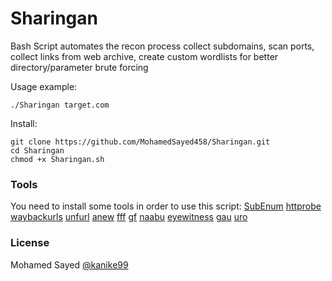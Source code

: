 # Sharingan
Bash Script automates the recon process 
collect subdomains, scan ports, collect links from web archive, create custom wordlists for better directory/parameter brute forcing


Usage example:
```
./Sharingan target.com
```

Install:

```
git clone https://github.com/MohamedSayed458/Sharingan.git
cd Sharingan
chmod +x Sharingan.sh
```


### Tools
You need to install some tools in order to use this script:
[SubEnum](https://github.com/bing0o/SubEnum)
[httprobe](https://github.com/tomnomnom/httprobe)
[waybackurls](https://github.com/tomnomnom/waybackurls)
[unfurl](https://github.com/tomnomnom/unfurl)
[anew](https://github.com/tomnomnom/anew)
[fff](https://github.com/tomnomnom/fff)
[gf](https://github.com/tomnomnom/gf)
[naabu](https://github.com/projectdiscovery/naabu)
[eyewitness](https://github.com/FortyNorthSecurity/EyeWitness)
[gau](https://github.com/lc/gau)
[uro](https://github.com/s0md3v/uro)


### License
Mohamed Sayed [@kanike99](https://twitter.com/kanike99)
